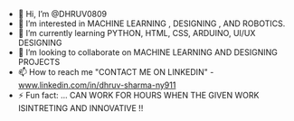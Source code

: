 - 👋 Hi, I’m @DHRUV0809
- 👀 I’m interested in MACHINE LEARNING , DESIGNING , AND ROBOTICS.
- 🌱 I’m currently learning PYTHON, HTML, CSS, ARDUINO, UI/UX DESIGNING
- 💞️ I’m looking to collaborate on MACHINE LEARNING AND DESIGNING PROJECTS
- 📫 How to reach me "CONTACT  ME ON LINKEDIN" - www.linkedin.com/in/dhruv-sharma-ny911
- ⚡ Fun fact: ... CAN WORK FOR HOURS WHEN THE GIVEN WORK ISINTRETING  AND INNOVATIVE !!

<!---
DHRUV0809/DHRUV0809 is a ✨ special ✨ repository because its `README.md` (this file) appears on your GitHub profile.
You can click the Preview link to take a look at your changes.
--->
